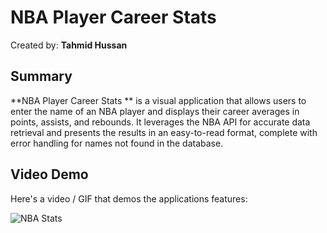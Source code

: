 <!-- (This is a comment) INSTRUCTIONS: Go through this page and fill out any **bolded** entries with their correct values.-->

# NBA Player Career Stats 

Created by: **Tahmid Hussan**

## Summary

**NBA Player Career Stats ** is a visual application that allows users to enter the name of an NBA player and displays their career averages in points, assists, and rebounds. It leverages the NBA API for accurate data retrieval and presents the results in an easy-to-read format, complete with error handling for names not found in the database.
  
## Video Demo

Here's a video / GIF that demos the applications features:

![NBA Stats](https://github.com/TahmidHussan/NBA-Player-Career-Stats/assets/90405116/b0b92761-4301-49ec-b7f2-2b4b55ae992a)

